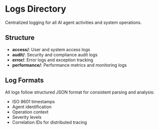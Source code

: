 # Logs Directory

Centralized logging for all AI agent activities and system operations.

## Structure

- **access/**: User and system access logs
- **audit/**: Security and compliance audit logs
- **error/**: Error logs and exception tracking
- **performance/**: Performance metrics and monitoring logs

## Log Formats

All logs follow structured JSON format for consistent parsing and analysis:
- ISO 8601 timestamps
- Agent identification
- Operation context
- Severity levels
- Correlation IDs for distributed tracing